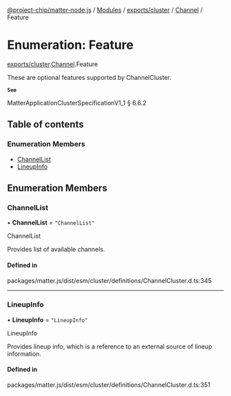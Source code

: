 [@project-chip/matter-node.js](../README.md) / [Modules](../modules.md) / [exports/cluster](../modules/exports_cluster.md) / [Channel](../modules/exports_cluster.Channel.md) / Feature

# Enumeration: Feature

[exports/cluster](../modules/exports_cluster.md).[Channel](../modules/exports_cluster.Channel.md).Feature

These are optional features supported by ChannelCluster.

**`See`**

MatterApplicationClusterSpecificationV1_1 § 6.6.2

## Table of contents

### Enumeration Members

- [ChannelList](exports_cluster.Channel.Feature.md#channellist)
- [LineupInfo](exports_cluster.Channel.Feature.md#lineupinfo)

## Enumeration Members

### ChannelList

• **ChannelList** = ``"ChannelList"``

ChannelList

Provides list of available channels.

#### Defined in

packages/matter.js/dist/esm/cluster/definitions/ChannelCluster.d.ts:345

___

### LineupInfo

• **LineupInfo** = ``"LineupInfo"``

LineupInfo

Provides lineup info, which is a reference to an external source of lineup information.

#### Defined in

packages/matter.js/dist/esm/cluster/definitions/ChannelCluster.d.ts:351
